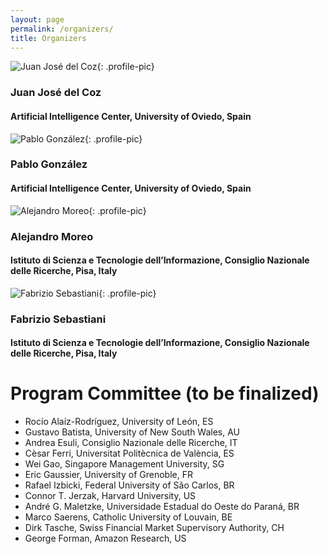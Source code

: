 ```yaml
---
layout: page
permalink: /organizers/
title: Organizers
---
```

<section markdown="1"  class="organizers">

![Juan José del Coz](https://www.aic.uniovi.es/juanjo/wp-content/uploads/sites/9/2020/02/fotoperfil-2.jpg){: .profile-pic}
### Juan José del Coz
#### Artificial Intelligence Center, University of Oviedo, Spain
</section>

<section markdown="1"  class="organizers">

![Pablo González](https://scholar.googleusercontent.com/citations?view_op=view_photo&user=09PnhhoAAAAJ&citpid=1){: .profile-pic}
### Pablo González
#### Artificial Intelligence Center, University of Oviedo, Spain
</section>

<section markdown="1"  class="organizers">

![Alejandro Moreo](https://scholar.googleusercontent.com/citations?view_op=view_photo&user=4RIy5E4AAAAJ&citpid=7){: .profile-pic}
### Alejandro Moreo
#### Istituto di Scienza e Tecnologie dell’Informazione, Consiglio Nazionale delle Ricerche, Pisa, Italy
</section>

<section markdown="1"  class="organizers">

![Fabrizio Sebastiani](https://scholar.googleusercontent.com/citations?view_op=view_photo&user=WZBcZV4AAAAJ&citpid=33){: .profile-pic}
### Fabrizio Sebastiani
#### Istituto di Scienza e Tecnologie dell’Informazione, Consiglio Nazionale delle Ricerche, Pisa, Italy
</section>



# Program Committee (to be finalized)
- Rocı́o Alaı́z-Rodrı́guez, University of León, ES
- Gustavo Batista, University of New South Wales, AU
- Andrea Esuli, Consiglio Nazionale delle Ricerche, IT
- Cèsar Ferri, Universitat Politècnica de València, ES
- Wei Gao, Singapore Management University, SG
- Eric Gaussier, University of Grenoble, FR
- Rafael Izbicki, Federal University of São Carlos, BR
- Connor T. Jerzak, Harvard University, US
- André G. Maletzke, Universidade Estadual do Oeste do Paraná, BR
- Marco Saerens, Catholic University of Louvain, BE
- Dirk Tasche, Swiss Financial Market Supervisory Authority, CH
- George Forman, Amazon Research, US
